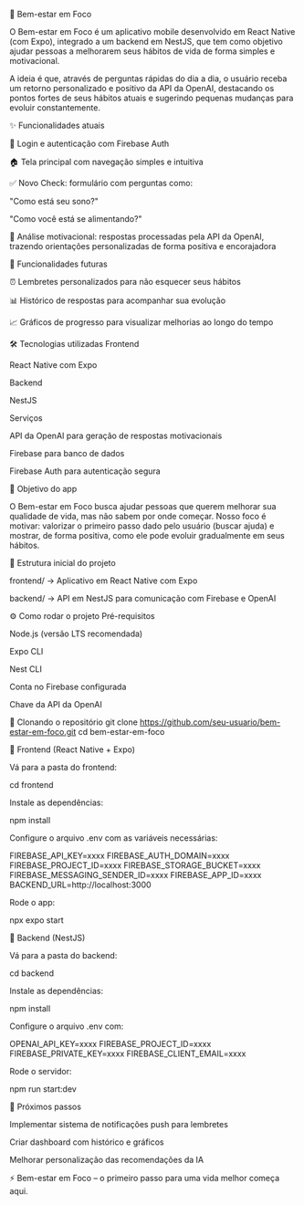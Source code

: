 📱 Bem-estar em Foco

O Bem-estar em Foco é um aplicativo mobile desenvolvido em React Native (com Expo), integrado a um backend em NestJS, que tem como objetivo ajudar pessoas a melhorarem seus hábitos de vida de forma simples e motivacional.

A ideia é que, através de perguntas rápidas do dia a dia, o usuário receba um retorno personalizado e positivo da API da OpenAI, destacando os pontos fortes de seus hábitos atuais e sugerindo pequenas mudanças para evoluir constantemente.

✨ Funcionalidades atuais

🔑 Login e autenticação com Firebase Auth

🏠 Tela principal com navegação simples e intuitiva

✅ Novo Check: formulário com perguntas como:

"Como está seu sono?"

"Como você está se alimentando?"

🤖 Análise motivacional: respostas processadas pela API da OpenAI, trazendo orientações personalizadas de forma positiva e encorajadora

🚀 Funcionalidades futuras

⏰ Lembretes personalizados para não esquecer seus hábitos

📊 Histórico de respostas para acompanhar sua evolução

📈 Gráficos de progresso para visualizar melhorias ao longo do tempo

🛠️ Tecnologias utilizadas
Frontend

React Native com Expo

Backend

NestJS

Serviços

API da OpenAI para geração de respostas motivacionais

Firebase para banco de dados

Firebase Auth para autenticação segura

🎯 Objetivo do app

O Bem-estar em Foco busca ajudar pessoas que querem melhorar sua qualidade de vida, mas não sabem por onde começar.
Nosso foco é motivar: valorizar o primeiro passo dado pelo usuário (buscar ajuda) e mostrar, de forma positiva, como ele pode evoluir gradualmente em seus hábitos.

📌 Estrutura inicial do projeto

frontend/ → Aplicativo em React Native com Expo

backend/ → API em NestJS para comunicação com Firebase e OpenAI

⚙️ Como rodar o projeto
Pré-requisitos

Node.js (versão LTS recomendada)

Expo CLI

Nest CLI

Conta no Firebase configurada

Chave da API da OpenAI

🔹 Clonando o repositório
git clone https://github.com/seu-usuario/bem-estar-em-foco.git
cd bem-estar-em-foco

🔹 Frontend (React Native + Expo)

Vá para a pasta do frontend:

cd frontend


Instale as dependências:

npm install


Configure o arquivo .env com as variáveis necessárias:

FIREBASE_API_KEY=xxxx
FIREBASE_AUTH_DOMAIN=xxxx
FIREBASE_PROJECT_ID=xxxx
FIREBASE_STORAGE_BUCKET=xxxx
FIREBASE_MESSAGING_SENDER_ID=xxxx
FIREBASE_APP_ID=xxxx
BACKEND_URL=http://localhost:3000


Rode o app:

npx expo start

🔹 Backend (NestJS)

Vá para a pasta do backend:

cd backend


Instale as dependências:

npm install


Configure o arquivo .env com:

OPENAI_API_KEY=xxxx
FIREBASE_PROJECT_ID=xxxx
FIREBASE_PRIVATE_KEY=xxxx
FIREBASE_CLIENT_EMAIL=xxxx


Rode o servidor:

npm run start:dev

🔮 Próximos passos

Implementar sistema de notificações push para lembretes

Criar dashboard com histórico e gráficos

Melhorar personalização das recomendações da IA

⚡ Bem-estar em Foco – o primeiro passo para uma vida melhor começa aqui.
